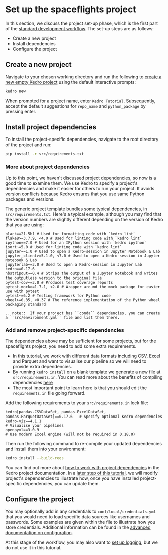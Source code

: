 # Set up the spaceflights project

In this section, we discuss the project set-up phase, which is the first part of the [standard development workflow](./spaceflights_tutorial.md#kedro-project-development-workflow). The set-up steps are as follows:

* Create a new project
* Install dependencies
* Configure the project

## Create a new project

Navigate to your chosen working directory and run the following to [create a new empty Kedro project](../get_started/new_project.md#create-a-new-project-interactively) using the default interactive prompts:

```bash
kedro new
```

When prompted for a project name, enter `Kedro Tutorial`. Subsequently, accept the default suggestions for `repo_name` and `python_package` by pressing enter.

## Install project dependencies

To install the project-specific dependencies, navigate to the root directory of the project and run:

```bash
pip install -r src/requirements.txt
```

### More about project dependencies

Up to this point, we haven't discussed project dependencies, so now is a good time to examine them. We use Kedro to specify a project's dependencies and make it easier for others to run your project. It avoids version conflicts because Kedro ensures that you use same Python packages and versions.

The generic project template bundles some typical dependencies, in `src/requirements.txt`. Here's a typical example, although you may find that the version numbers are slightly different depending on the version of Kedro that you are using:

```text
black==21.5b1 # Used for formatting code with `kedro lint`
flake8>=3.7.9, <4.0 # Used for linting code with `kedro lint`
ipython==7.0 # Used for an IPython session with `kedro ipython`
isort~=5.0 # Used for linting code with `kedro lint`
jupyter~=1.0 # Used to open a Kedro-session in Jupyter Notebook & Lab
jupyter_client>=5.1.0, <7.0 # Used to open a Kedro-session in Jupyter Notebook & Lab
jupyterlab~=3.0 # Used to open a Kedro-session in Jupyter Lab
kedro==0.17.6
nbstripout~=0.4 # Strips the output of a Jupyter Notebook and writes the outputless version to the original file
pytest-cov~=3.0 # Produces test coverage reports
pytest-mock>=1.7.1, <2.0 # Wrapper around the mock package for easier use with pytest
pytest~=6.2 # Testing framework for Python code
wheel>=0.35, <0.37 # The reference implementation of the Python wheel packaging standard
```

```eval_rst
.. note::  If your project has ``conda`` dependencies, you can create a ``src/environment.yml`` file and list them there.
```

### Add and remove project-specific dependencies

The dependencies above may be sufficient for some projects, but for the spaceflights project, you need to add some extra requirements.

* In this tutorial, we work with different data formats including CSV, Excel and Parquet and want to visualise our pipeline so we will need to provide extra dependencies.
* By running `kedro install` on a blank template we generate a new file at `src/requirements.in`. You can read more about the benefits of compiling dependencies [here](../04_kedro_project_setup/01_dependencies.md)
* The most important point to learn here is that you should edit the `requirements.in` file going forward.

Add the following requirements to your `src/requirements.in` lock file:

```text
kedro[pandas.CSVDataSet, pandas.ExcelDataSet, pandas.ParquetDataSet]==0.17.6   # Specify optional Kedro dependencies
kedro-viz==4.1.1                                                               # Visualise your pipelines
openpyxl==3.0.9                                                                # Use modern Excel engine (will not be required in 0.18.0)
```

Then run the following command to re-compile your updated dependencies and install them into your environment:

```bash
kedro install --build-reqs
```

You can find out more about [how to work with project dependencies](../kedro_project_setup/dependencies.md) in the Kedro project documentation. In a [later step of this tutorial](./create_pipelines.md#update-dependencies), we will modify project's dependencies to illustrate how, once you have installed project-specific dependencies, you can update them.


## Configure the project

You may optionally add in any credentials to `conf/local/credentials.yml` that you would need to load specific data sources like usernames and passwords. Some examples are given within the file to illustrate how you store credentials. Additional information can be found in the [advanced documentation on configuration](../kedro_project_setup/configuration.md).

At this stage of the workflow, you may also want to [set up logging](../logging/logging.md), but we do not use it in this tutorial.
